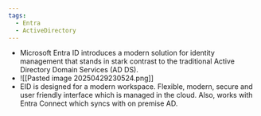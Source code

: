 ```yaml
---
tags:
  - Entra
  - ActiveDirectory
---
```

- Microsoft Entra ID introduces a modern solution for identity management that stands in stark contrast to the traditional Active Directory Domain Services (AD DS).
- ![[Pasted image 20250429230524.png]]
- EID is designed for a modern workspace. Flexible, modern, secure and user friendly interface which is managed in the cloud. Also, works with Entra Connect which syncs with on premise AD.